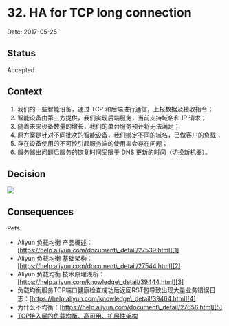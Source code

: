# 32. HA for TCP long connection

Date: 2017-05-25

## Status

Accepted

## Context

1. 我们的一些智能设备，通过 TCP 和后端进行通信，上报数据及接收指令；
2. 智能设备由第三方提供，我们实现后端服务，当前支持域名和 IP 请求；
3. 随着未来设备数量的增长，我们的单台服务预计将无法满足；
4. 原方案是针对不同批次的智能设备，我们绑定不同的域名，已做客户的负载；
5. 存在设备使用的不可控引起服务端的使用率会存在问题；
6. 服务器出问题后服务的恢复时间受限于 DNS 更新的时间（切换新机器）。

## Decision

![][image-1]

## Consequences

Refs:

* Aliyun 负载均衡 产品概述：[https://help.aliyun.com/document\_detail/27539.html][1]
* Aliyun 负载均衡 基础架构：[https://help.aliyun.com/document\_detail/27544.html][2]
* Aliyun 负载均衡 技术原理浅析：[https://help.aliyun.com/knowledge\_detail/39444.html][3]
* 负载均衡服务TCP端口健康检查成功后返回RST包导致出现大量业务错误日志：[https://help.aliyun.com/knowledge\_detail/39464.html][4]
* 为什么不均衡：[https://help.aliyun.com/document\_detail/27656.html][5]
* [TCP接入层的负载均衡、高可用、扩展性架构][6]

[1]:	https://help.aliyun.com/document_detail/27539.html
[2]:	https://help.aliyun.com/document_detail/27544.html
[3]:	https://help.aliyun.com/knowledge_detail/39444.html
[4]:	https://help.aliyun.com/knowledge_detail/39464.html
[5]:	https://help.aliyun.com/document_detail/27656.html
[6]:	https://mp.weixin.qq.com/s?__biz=MjM5ODYxMDA5OQ==&mid=2651960086&idx=1&sn=70bbe7165ecddc7896767f4503a927fe&chksm=bd2d06ca8a5a8fdc67fcacb169583f53a968fdf623a20395926059d44e6abae6b2e56ff1f9f9&mpshare=1&scene=1&srcid=0525oOPDmXhWJAGYDGCM7ods#rd "TCP接入层的负载均衡、高可用、扩展性架构"

[image-1]:	files/HA-for-TCP-long-connection.png